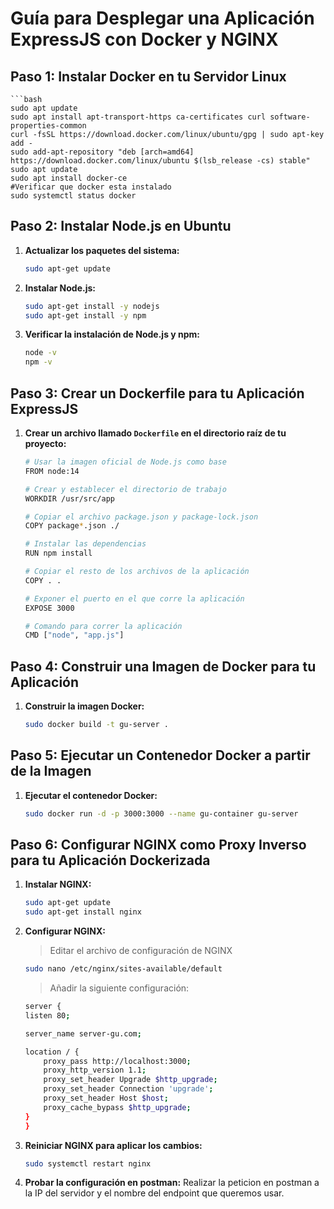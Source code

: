 # Guía para Desplegar una Aplicación ExpressJS con Docker y NGINX

## Paso 1: Instalar Docker en tu Servidor Linux
	```bash
	sudo apt update
	sudo apt install apt-transport-https ca-certificates curl software-properties-common
	curl -fsSL https://download.docker.com/linux/ubuntu/gpg | sudo apt-key add -
	sudo add-apt-repository "deb [arch=amd64] https://download.docker.com/linux/ubuntu $(lsb_release -cs) stable"
	sudo apt update
	sudo apt install docker-ce
 	#Verificar que docker esta instalado
 	sudo systemctl status docker
## Paso 2: Instalar Node.js en Ubuntu
1. **Actualizar los paquetes del sistema:**
	```bash
	sudo apt-get update
1. **Instalar Node.js:**
	```bash
	sudo apt-get install -y nodejs 
	sudo apt-get install -y npm
1. **Verificar la instalación de Node.js y npm:**
	```bash
	node -v 
	npm -v
## Paso 3: Crear un Dockerfile para tu Aplicación ExpressJS
1. **Crear un archivo llamado `Dockerfile` en el directorio raíz de tu proyecto:**
	```bash
	# Usar la imagen oficial de Node.js como base
	FROM node:14

	# Crear y establecer el directorio de trabajo
	WORKDIR /usr/src/app

	# Copiar el archivo package.json y package-lock.json
	COPY package*.json ./

	# Instalar las dependencias
	RUN npm install

	# Copiar el resto de los archivos de la aplicación
	COPY . .

	# Exponer el puerto en el que corre la aplicación
	EXPOSE 3000

	# Comando para correr la aplicación
	CMD ["node", "app.js"]
## Paso 4: Construir una Imagen de Docker para tu Aplicación
1. **Construir la imagen Docker:**
	```bash
	sudo docker build -t gu-server .
## Paso 5: Ejecutar un Contenedor Docker a partir de la Imagen
1. **Ejecutar el contenedor Docker:**
	```bash
	sudo docker run -d -p 3000:3000 --name gu-container gu-server
## Paso 6: Configurar NGINX como Proxy Inverso para tu Aplicación Dockerizada
1. **Instalar NGINX:**
	```bash
	sudo apt-get update 
	sudo apt-get install nginx
2. **Configurar NGINX:**

	> Editar el archivo de configuración de NGINX

	```bash
	sudo nano /etc/nginx/sites-available/default
	```
	> Añadir la siguiente configuración:
	```bash
	server {
    listen 80;

    server_name server-gu.com;

    location / {
        proxy_pass http://localhost:3000;
        proxy_http_version 1.1;
        proxy_set_header Upgrade $http_upgrade;
        proxy_set_header Connection 'upgrade';
        proxy_set_header Host $host;
        proxy_cache_bypass $http_upgrade;
    }
	}
	```
3. **Reiniciar NGINX para aplicar los cambios:**
	```bash
	sudo systemctl restart nginx
3. **Probar la configuración en postman:**
	Realizar la peticion en postman a la IP del servidor y el nombre del endpoint que queremos usar.
